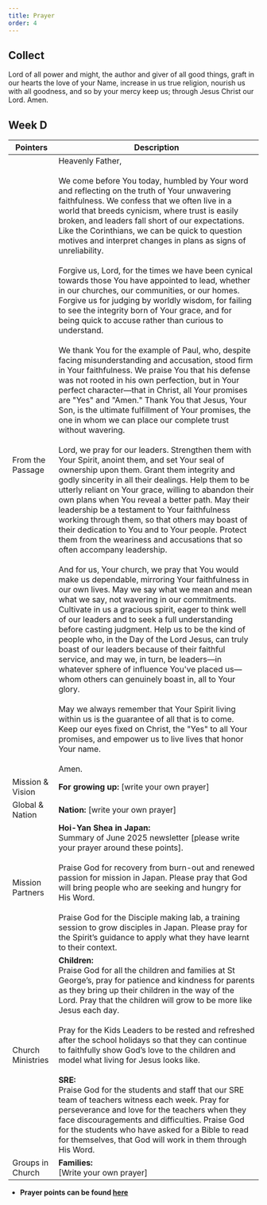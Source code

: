 ```yaml
---
title: Prayer
order: 4
---
```


## Collect
Lord of all power and might, the author and giver of all good things, graft in our hearts the love of your Name, increase in us true religion, nourish us with all goodness, and so by your mercy keep us; through Jesus Christ our Lord. Amen.


## Week D

| Pointers | Description |
| --- | --- |
| From the Passage | Heavenly Father,<br><br> We come before You today, humbled by Your word and reflecting on the truth of Your unwavering faithfulness. We confess that we often live in a world that breeds cynicism, where trust is easily broken, and leaders fall short of our expectations. Like the Corinthians, we can be quick to question motives and interpret changes in plans as signs of unreliability.<br><br>Forgive us, Lord, for the times we have been cynical towards those You have appointed to lead, whether in our churches, our communities, or our homes. Forgive us for judging by worldly wisdom, for failing to see the integrity born of Your grace, and for being quick to accuse rather than curious to understand.<br><br>We thank You for the example of Paul, who, despite facing misunderstanding and accusation, stood firm in Your faithfulness. We praise You that his defense was not rooted in his own perfection, but in Your perfect character—that in Christ, all Your promises are "Yes" and "Amen." Thank You that Jesus, Your Son, is the ultimate fulfillment of Your promises, the one in whom we can place our complete trust without wavering.<br><br>Lord, we pray for our leaders. Strengthen them with Your Spirit, anoint them, and set Your seal of ownership upon them. Grant them integrity and godly sincerity in all their dealings. Help them to be utterly reliant on Your grace, willing to abandon their own plans when You reveal a better path. May their leadership be a testament to Your faithfulness working through them, so that others may boast of their dedication to You and to Your people. Protect them from the weariness and accusations that so often accompany leadership.<br><br>And for us, Your church, we pray that You would make us dependable, mirroring Your faithfulness in our own lives. May we say what we mean and mean what we say, not wavering in our commitments. Cultivate in us a gracious spirit, eager to think well of our leaders and to seek a full understanding before casting judgment. Help us to be the kind of people who, in the Day of the Lord Jesus, can truly boast of our leaders because of their faithful service, and may we, in turn, be leaders—in whatever sphere of influence You've placed us—whom others can genuinely boast in, all to Your glory.<br><br>May we always remember that Your Spirit living within us is the guarantee of all that is to come. Keep our eyes fixed on Christ, the "Yes" to all Your promises, and empower us to live lives that honor Your name.<br><br>Amen. |
| Mission & Vision | **For growing up:** [write your own prayer] | 
| Global & Nation | **Nation:** [write your own prayer] |
| Mission Partners | **Hoi-Yan Shea in Japan:** <br> Summary of June 2025 newsletter [please write your prayer around these points].<br><br> Praise God for recovery from burn-out and renewed passion for mission in Japan. Please pray that God will bring people who are seeking and hungry for His Word.<br><br> Praise God for the Disciple making lab, a training session to grow disciples in Japan. Please pray for the Spirit’s guidance to apply what they have learnt to their context. |
| Church Ministries | **Children:** <br>Praise God for all the children and families at St George’s, pray for patience and kindness for parents as they bring up their children in the way of the Lord. Pray that the children will grow to be more like Jesus each day. <br><br>Pray for the Kids Leaders to be rested and refreshed after the school holidays so that they can continue to faithfully show God’s love to the children and model what living for Jesus looks like.<br><br> **SRE:** <br>Praise God for the students and staff that our SRE team of teachers witness each week. Pray for perseverance and love for the teachers when they face discouragements and difficulties. Praise God for the students who have asked for a Bible to read for themselves, that God will work in them through His Word. |
| Groups in Church | **Families:** <br>[Write your own prayer] |



- **Prayer points can be found [here](https://stgeorgeshurstville.org.au/prayer)**
